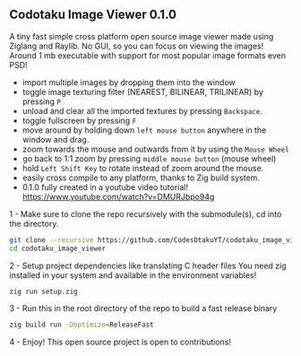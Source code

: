 ## Codotaku Image Viewer 0.1.0
A tiny fast simple cross platform open source image viewer made using Ziglang and Raylib.
No GUI, so you can focus on viewing the images!
Around 1 mb executable with support for most popular image formats even PSD!
- import multiple images by dropping them into the window
- toggle image texturing filter (NEAREST, BILINEAR, TRILINEAR) by pressing `P`
- unload and clear all the imported textures by pressing `Backspace`.
- toggle fullscreen by pressing `F`
- move around by holding down `left mouse button` anywhere in the window and drag.
- zoom towards the mouse and outwards from it by using the `Mouse Wheel`
- go back to 1:1 zoom by pressing `middle mouse button` (mouse wheel)
- hold `Left Shift Key` to rotate instead of zoom around the mouse.
- easily cross compile to any platform, thanks to Zig build system.
- 0.1.0 fully created in a youtube video tutorial! https://www.youtube.com/watch?v=DMURJbpo94g

1 - Make sure to clone the repo recursively with the submodule(s), cd into the directory.
```sh
git clone --recursive https://github.com/CodesOtakuYT/codotaku_image_viewer
cd codotaku_image_viewer
```

2 - Setup project dependencies like translating C header files
You need zig installed in your system and available in the environment variables!
```sh
zig run setup.zig
```

3 - Run this in the root directory of the repo to build a fast release binary
```sh
zig build run -Doptimize=ReleaseFast
```

4 - Enjoy!
This open source project is open to contributions!
